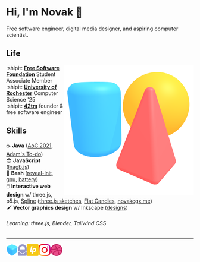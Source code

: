 Hi, I'm Novak :wave:
====================

Free software engineer, digital media designer, and aspiring computer scientist.

Life
----

<img align="right" src="img/scene.png">

:shipit: [**Free Software Foundation**][fsf] Student Associate Member  
:shipit: [**University of Rochester**][csur] Computer Science '25  
:shipit: [**42tm**][42tm] founder & free software engineer

[fsf]:  https://member.fsf.org
[csur]: https://www.cs.rochester.edu
[42tm]: https://github.com/42tm

Skills
------

:coffee:         **Java** ([AoC 2021][1], [Adam's To-do][2])  
:sunglasses:     **JavaScript** ([lnagb.js][3])  
:ox:             **Bash** ([reveal-init][4], [gnu][5], [battery][6])  
:computer_mouse: **Interactive web design** w/ three.js, p5.js, [Spline][7]
                 ([three.js sketches][8], [Flat Candies][9], [novakcgx.me][10])  
:paintbrush:     **Vector graphics design** w/ Inkscape ([designs][11])

###### Learning: three.js, Blender, Tailwind CSS

[1]: https://github.com/novakcgx/advent-of-code-2021
[2]: https://novakcgx.me/adams-todo
[3]: https://novakcgx.me/lnagb.js
[4]: https://novakcgx.me/reveal-init
[5]: https://novakcgx.me/gnu
[6]: https://novakcgx.me/battery
[7]: https://spline.design
[8]: https://novakcgx.me/three.js-sketches
[9]: https://novakcgx.me/flat-candies
[10]: https://novakcgx.me
[11]: https://novakcgx.me/designs

- - -

<a href="https://novakcgx.me">
    <img height="32" align="left" alt="Website" src="img/icons/personal.png" />
</a>

<a href="mailto:hi@novakcgx.me">
    <img height="32" align="left" alt="Mail" src="img/icons/protonmail.png" />
</a>

<a href="https://liberapay.com/novakcgx">
    <img height="32" align="left" alt="Liberapay" src="img/icons/liberapay.png" />
</a>

<a href="https://www.instagram.com/thechonkypenguin">
    <img height="32" align="left" alt="Instagram" src="img/icons/instagram.png" />
</a>

<a href="https://dribbble.com/novakcgx">
    <img height="32" align="left" alt="Dribbble" src="img/icons/dribbble.png" />
</a>
